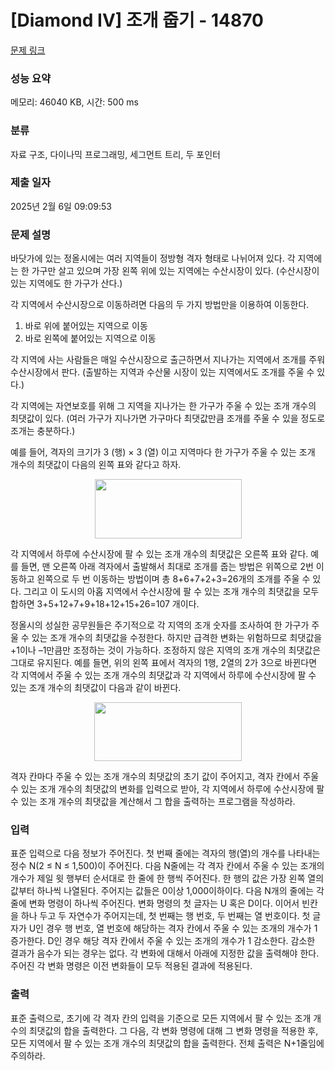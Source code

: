# [Diamond IV] 조개 줍기 - 14870 

[문제 링크](https://www.acmicpc.net/problem/14870) 

### 성능 요약

메모리: 46040 KB, 시간: 500 ms

### 분류

자료 구조, 다이나믹 프로그래밍, 세그먼트 트리, 두 포인터

### 제출 일자

2025년 2월 6일 09:09:53

### 문제 설명

<p>바닷가에 있는 정올시에는 여러 지역들이 정방형 격자 형태로 나뉘어져 있다. 각 지역에는 한 가구만 살고 있으며 가장 왼쪽 위에 있는 지역에는 수산시장이 있다. (수산시장이 있는 지역에도 한 가구가 산다.)</p>

<p>각 지역에서 수산시장으로 이동하려면 다음의 두 가지 방법만을 이용하여 이동한다.</p>

<ol>
	<li>바로 위에 붙어있는 지역으로 이동</li>
	<li>바로 왼쪽에 붙어있는 지역으로 이동</li>
</ol>

<p>각 지역에 사는 사람들은 매일 수산시장으로 출근하면서 지나가는 지역에서 조개를 주워 수산시장에서 판다. (출발하는 지역과 수산물 시장이 있는 지역에서도 조개를 주울 수 있다.)</p>

<p>각 지역에는 자연보호를 위해 그 지역을 지나가는 한 가구가 주울 수 있는 조개 개수의 최댓값이 있다. (여러 가구가 지나가면 가구마다 최댓값만큼 조개를 주울 수 있을 정도로 조개는 충분하다.)</p>

<p>예를 들어, 격자의 크기가 3 (행) × 3 (열) 이고 지역마다 한 가구가 주울 수 있는 조개 개수의 최댓값이 다음의 왼쪽 표와 같다고 하자.</p>

<p style="text-align: center;"><img alt="" src="" style="height:95px; width:235px"></p>

<p>각 지역에서 하루에 수산시장에 팔 수 있는 조개 개수의 최댓값은 오른쪽 표와 같다. 예를 들면, 맨 오른쪽 아래 격자에서 출발해서 최대로 조개를 줍는 방법은 위쪽으로 2번 이동하고 왼쪽으로 두 번 이동하는 방법이며 총 8+6+7+2+3=26개의 조개를 주울 수 있다. 그리고 이 도시의 아홉 지역에서 수산시장에 팔 수 있는 조개 개수의 최댓값을 모두 합하면 3+5+12+7+9+18+12+15+26=107 개이다.</p>

<p>정올시의 성실한 공무원들은 주기적으로 각 지역의 조개 숫자를 조사하여 한 가구가 주울 수 있는 조개 개수의 최댓값을 수정한다. 하지만 급격한 변화는 위험하므로 최댓값을 +1이나 –1만큼만 조정하는 것이 가능하다. 조정하지 않은 지역의 조개 개수의 최댓값은 그대로 유지된다. 예를 들면, 위의 왼쪽 표에서 격자의 1행, 2열의 2가 3으로 바뀐다면 각 지역에서 주울 수 있는 조개 개수의 최댓값과 각 지역에서 하루에 수산시장에 팔 수 있는 조개 개수의 최댓값이 다음과 같이 바뀐다.</p>

<p style="text-align: center;"><img alt="" src="" style="height:94px; width:236px"></p>

<p>격자 칸마다 주울 수 있는 조개 개수의 최댓값의 초기 값이 주어지고, 격자 칸에서 주울 수 있는 조개 개수의 최댓값의 변화를 입력으로 받아, 각 지역에서 하루에 수산시장에 팔 수 있는 조개 개수의 최댓값을 계산해서 그 합을 출력하는 프로그램을 작성하라.</p>

### 입력 

 <p>표준 입력으로 다음 정보가 주어진다. 첫 번째 줄에는 격자의 행(열)의 개수를 나타내는 정수 N(2 ≤ N ≤ 1,500)이 주어진다. 다음 N줄에는 각 격자 칸에서 주울 수 있는 조개의 개수가 제일 윗 행부터 순서대로 한 줄에 한 행씩 주어진다. 한 행의 값은 가장 왼쪽 열의 값부터 하나씩 나열된다. 주어지는 값들은 0이상 1,000이하이다. 다음 N개의 줄에는 각 줄에 변화 명령이 하나씩 주어진다. 변화 명령의 첫 글자는 U 혹은 D이다. 이어서 빈칸을 하나 두고 두 자연수가 주어지는데, 첫 번째는 행 번호, 두 번째는 열 번호이다. 첫 글자가 U인 경우 행 번호, 열 번호에 해당하는 격자 칸에서 주울 수 있는 조개의 개수가 1 증가한다. D인 경우 해당 격자 칸에서 주울 수 있는 조개의 개수가 1 감소한다. 감소한 결과가 음수가 되는 경우는 없다. 각 변화에 대해서 아래에 지정한 값을 출력해야 한다. 주어진 각 변화 명령은 이전 변화들이 모두 적용된 결과에 적용된다.</p>

### 출력 

 <p>표준 출력으로, 초기에 각 격자 칸의 입력을 기준으로 모든 지역에서 팔 수 있는 조개 개수의 최댓값의 합을 출력한다. 그 다음, 각 변화 명령에 대해 그 변화 명령을 적용한 후, 모든 지역에서 팔 수 있는 조개 개수의 최댓값의 합을 출력한다. 전체 출력은 N+1줄임에 주의하라.</p>


